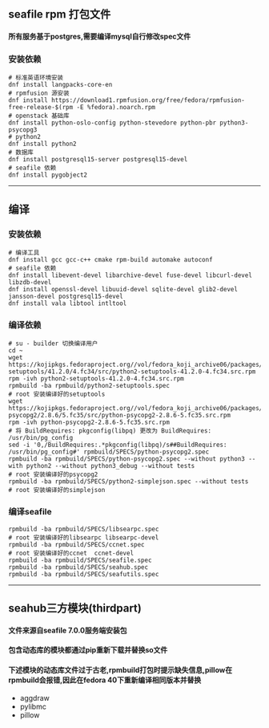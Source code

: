 ## seafile rpm 打包文件

#### 所有服务基于postgres,需要编译mysql自行修改spec文件

### 安装依赖

```shell
# 标准英语环境安装
dnf install langpacks-core-en
# rpmfusion 源安装
dnf install https://download1.rpmfusion.org/free/fedora/rpmfusion-free-release-$(rpm -E %fedora).noarch.rpm
# openstack 基础库
dnf install python-oslo-config python-stevedore python-pbr python3-psycopg3
# python2
dnf install python2
# 数据库
dnf install postgresql15-server postgresql15-devel
# seafile 依赖
dnf install pygobject2

```

---

## 编译

### 安装依赖

```shell
# 编译工具
dnf install gcc gcc-c++ cmake rpm-build automake autoconf
# seafile 依赖
dnf install libevent-devel libarchive-devel fuse-devel libcurl-devel libzdb-devel 
dnf install openssl-devel libuuid-devel sqlite-devel glib2-devel jansson-devel postgresql15-devel
dnf install vala libtool intltool

```

### 编译依赖

```shell
# su - builder 切换编译用户
cd ~
wget https://kojipkgs.fedoraproject.org//vol/fedora_koji_archive06/packages/python2-setuptools/41.2.0/4.fc34/src/python2-setuptools-41.2.0-4.fc34.src.rpm
rpm -ivh python2-setuptools-41.2.0-4.fc34.src.rpm
rpmbuild -ba rpmbuild/python2-setuptools.spec
# root 安装编译好的setuptools
wget https://kojipkgs.fedoraproject.org//vol/fedora_koji_archive06/packages/python-psycopg2/2.8.6/5.fc35/src/python-psycopg2-2.8.6-5.fc35.src.rpm
rpm -ivh python-psycopg2-2.8.6-5.fc35.src.rpm
# 将 BuildRequires: pkgconfig(libpq) 更改为 BuildRequires:  /usr/bin/pg_config
sed -i '0,/BuildRequires:.*pkgconfig(libpq)/s##BuildRequires:  /usr/bin/pg_config#' rpmbuild/SPECS/python-psycopg2.spec
rpmbuild -ba rpmbuild/SPECS/python-psycopg2.spec --without python3 --with python2 --without python3_debug --without tests
# root 安装编译好的psycopg2
rpmbuild -ba rpmbuild/SPECS/python2-simplejson.spec --without tests
# root 安装编译好的simplejson
````

### 编译seafile

```shell
rpmbuild -ba rpmbuild/SPECS/libsearpc.spec 
# root 安装编译好的libsearpc libsearpc-devel
rpmbuild -ba rpmbuild/SPECS/ccnet.spec 
# root 安装编译好的ccnet  ccnet-devel
rpmbuild -ba rpmbuild/SPECS/seafile.spec 
rpmbuild -ba rpmbuild/SPECS/seahub.spec 
rpmbuild -ba rpmbuild/SPECS/seafutils.spec 
```

---

## seahub三方模块(thirdpart)

#### 文件来源自seafile 7.0.0服务端安装包

#### 包含动态库的模块都通过pip重新下载并替换so文件

#### 下述模块的动态库文件过于古老,rpmbuild打包时提示缺失信息,pillow在rpmbuild会报错,因此在fedora 40下重新编译相同版本并替换

- aggdraw
- pylibmc
- pillow